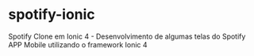 # spotify-ionic
Spotify Clone em Ionic 4 - Desenvolvimento de algumas telas do Spotify APP Mobile utilizando o framework Ionic 4
